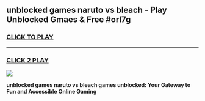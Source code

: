 
## unblocked games naruto vs bleach - Play Unblocked Gmaes & Free #orl7g
<h3>
<a href="https://news.freeplayer.one?title=unblocked_games_naruto_vs_bleach&ref=03M">CLICK TO PLAY</a></h3>
<hr>

<h3>
<a href="https://news.freeplayer.one?title=unblocked_games_naruto_vs_bleach&ref=03M">CLICK 2 PLAY</a>
  
</h3>

<a href="https://news.freeplayer.one?title=unblocked_games_naruto_vs_bleach&ref=03M"><img src="https://clearcache.store/games.png"></a>


**unblocked games naruto vs bleach games unblocked: Your Gateway to Fun and Accessible Online Gaming**
